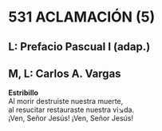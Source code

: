 # 531 ACLAMACIÓN (5)

## L: Prefacio Pascual I (adap.)
## M, L: Carlos A. Vargas

**Estribillo**  
Al morir destruiste nuestra muerte,  
al resucitar restauraste nuestra vi↘da.  
¡Ven, Señor Jesús! ¡Ven, Señor Jesús!  


